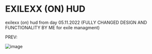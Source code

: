 # EXILEXX (ON) HUD

exilexx (on) hud from day 05.11.2022 (FULLY CHANGED DESIGN AND FUNCTIONALITY BY ME for exile managment)

PREV:

![image](https://github.com/xkariee/e-hud/assets/80005513/ce539d2c-2b0e-4779-b920-62100da50607)
